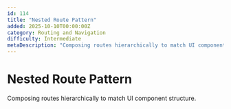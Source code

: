 ```yaml
---
id: 114
title: "Nested Route Pattern"
added: 2025-10-10T00:00:00Z
category: Routing and Navigation
difficulty: Intermediate
metaDescription: "Composing routes hierarchically to match UI component structure."
---
```


# Nested Route Pattern

Composing routes hierarchically to match UI component structure.
